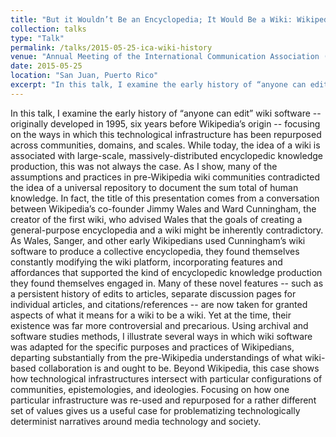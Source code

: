 ```yaml
---
title: "But it Wouldn’t Be an Encyclopedia; It Would Be a Wiki: Wikipedia and the Repurposing of WikiWikiWeb"
collection: talks
type: "Talk"
permalink: /talks/2015-05-25-ica-wiki-history
venue: "Annual Meeting of the International Communication Association (ICA)"
date: 2015-05-25
location: "San Juan, Puerto Rico"
excerpt: "In this talk, I examine the early history of “anyone can edit” wiki software -- originally developed in 1995, six years before Wikipedia’s origin -- focusing on the ways in which this technological infrastructure has been repurposed across communities, domains, and scales."
---
```


In this talk, I examine the early history of “anyone can edit” wiki software -- originally developed in 1995, six years before Wikipedia’s origin -- focusing on the ways in which this technological infrastructure has been repurposed across communities, domains, and scales. While today, the idea of a wiki is associated with large-scale, massively-distributed encyclopedic knowledge production, this was not always the case. As I show, many of the assumptions and practices in pre-Wikipedia wiki communities contradicted the idea of a universal repository to document the sum total of human knowledge. In fact, the title of this presentation comes from a conversation between Wikipedia’s co-founder Jimmy Wales and Ward Cunningham, the creator of the first wiki, who advised Wales that the goals of creating a general-purpose encyclopedia and a wiki might be inherently contradictory. As Wales, Sanger, and other early Wikipedians used Cunningham’s wiki software to produce a collective encyclopedia, they found themselves constantly modifying the wiki platform, incorporating features and affordances that supported the kind of encyclopedic knowledge production they found themselves engaged in. Many of these novel features -- such as a persistent history of edits to articles, separate discussion pages for individual articles, and citations/references -- are now taken for granted aspects of what it means for a wiki to be a wiki. Yet at the time, their existence was far more controversial and precarious. Using archival and software studies methods, I illustrate several ways in which wiki software was adapted for the specific purposes and practices of Wikipedians, departing substantially from the pre-Wikipedia understandings of what wiki-based collaboration is and ought to be. Beyond Wikipedia, this case shows how technological infrastructures intersect with particular configurations of communities, epistemologies, and ideologies. Focusing on how one particular infrastructure was re-used and repurposed for a rather different set of values gives us a useful case for problematizing technologically determinist narratives around media technology and society.

